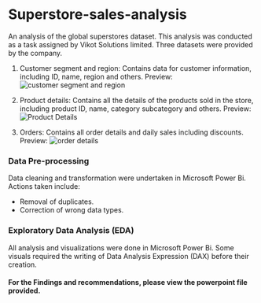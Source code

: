 # Superstore-sales-analysis
An analysis of the global superstores dataset. This analysis was conducted as a task assigned by Vikot Solutions limited.
Three datasets were provided by the company.
1. Customer segment and region: Contains data for customer information, including ID, name, region and others.
Preview:
![customer segment and region](https://user-images.githubusercontent.com/107181687/225951326-3e53bbae-9c03-498e-874b-1b241be58c14.PNG)


2. Product details: Contains all the details of the products sold in the store, including product ID, name, category subcategory and others.
Preview:
![Product Details](https://user-images.githubusercontent.com/107181687/225952296-91fc81bd-8680-4f94-9e61-5d27c7971960.PNG)


3. Orders: Contains all order details and daily sales including discounts.
Preview:
![order details](https://user-images.githubusercontent.com/107181687/225952412-fdd804a1-7fd5-4d47-b9b4-91a8c8c3db09.PNG)


### Data Pre-processing
Data cleaning and transformation were undertaken in Microsoft Power Bi. Actions taken include:

- Removal of duplicates.
- Correction of wrong data types.

### Exploratory Data Analysis (EDA)
All analysis and visualizations were done in Microsoft Power Bi. Some visuals required the writing of Data Analysis Expression (DAX) before their creation.

#### For the Findings and recommendations, please view the powerpoint file provided. 
